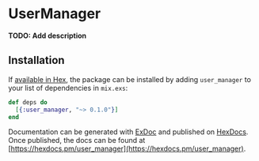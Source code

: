 # UserManager

**TODO: Add description**

## Installation

If [available in Hex](https://hex.pm/docs/publish), the package can be installed
by adding `user_manager` to your list of dependencies in `mix.exs`:

```elixir
def deps do
  [{:user_manager, "~> 0.1.0"}]
end
```

Documentation can be generated with [ExDoc](https://github.com/elixir-lang/ex_doc)
and published on [HexDocs](https://hexdocs.pm). Once published, the docs can
be found at [https://hexdocs.pm/user_manager](https://hexdocs.pm/user_manager).


